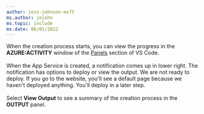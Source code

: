 ```yaml
---
author: jess-johnson-msft
ms.author: jejohn
ms.topic: include
ms.date: 06/01/2022
---
```


When the creation process starts, you can view the progress in the **AZURE:ACTIVITY** window of the [Panels](https://code.visualstudio.com/docs/getstarted/userinterface) section of VS Code.
<br><br>
When the App Service is created, a notification comes up in lower right. The notification has options to deploy or view the output. We are not ready to deploy. If you go to the website, you'll see a default page because we haven't deployed anything. You'll deploy in a later step.
<br><br>
Select **View Output** to see a summary of the creation process in the **OUTPUT** panel.
